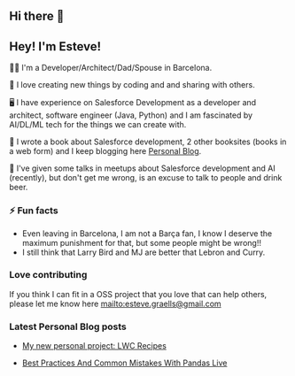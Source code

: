 ## Hi there 👋

<!--
**egraells/egraells** is a ✨ _special_ ✨ repository because its `README.md` (this file) appears on your GitHub profile.
-->

## Hey! I'm Esteve!
🧑‍🦳 I'm a Developer/Architect/Dad/Spouse in Barcelona. 

💖 I love creating new things by coding and and sharing with others.

🖥️ I have experience on Salesforce Development as a developer and architect, software engineer (Java, Python) and I am fascinated by AI/DL/ML tech for the things we can create with.

📖 I wrote a book about Salesforce development, 2 other booksites (books in a web form) and I keep blogging here [Personal Blog](https://forcegraells.com).

🍹 I've given some talks in meetups about Salesforce development and AI (recently), but don't get me wrong, is an excuse to talk to people and drink beer.

### ⚡ Fun facts 
* Even leaving in Barcelona, I am not a Barça fan, I know I deserve the maximum punishment for that, but some people might be wrong!!
* I still think that Larry Bird and MJ are better that Lebron and Curry.

### Love contributing
If you think I can fit in a OSS project that you love that can help others, please let me know here [mailto:esteve.graells@gmail.com](mailto:esteve.graells@gmail.com)

### Latest Personal Blog posts
<!-- BLOG-POST-LIST:START -->
- [My new personal project: LWC Recipes](https://salesforcegraells.wordpress.com/2024/05/20/new-personal-project-the-lwc-recipes-cookbook/)

- [Best Practices And Common Mistakes With Pandas Live](https://salesforcegraells.wordpress.com/2024/07/24/best-practices-and-common-mistakes-with-pandas-live/)
<!-- BLOG-POST-LIST:END -->


